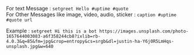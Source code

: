 For text Message : `setgreet Hello #uptime #quote` <br>
For Other Messages like image, video, audio, sticker : `caption #uptime #quote url`

Example : `setgreet Hi this is a bot https://images.unsplash.com/photo-1657644003083-a6f358244cb8?ixlib=rb-4.0.3&q=85&fm=jpg&crop=entropy&cs=srgb&dl=justin-ha-Y6j0R5LmHqs-unsplash.jpg&w=640`